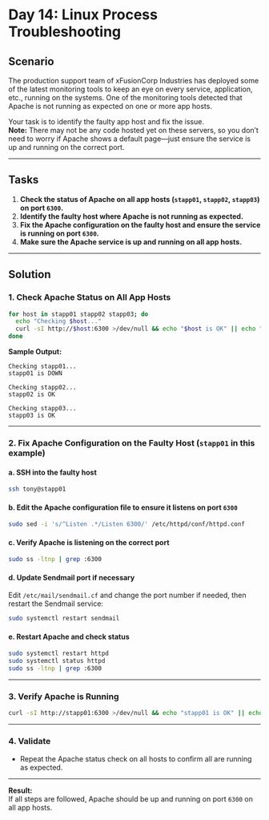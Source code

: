 # Day 14: Linux Process Troubleshooting

## Scenario

The production support team of xFusionCorp Industries has deployed some of the latest monitoring tools to keep an eye on every service, application, etc., running on the systems. One of the monitoring tools detected that Apache is not running as expected on one or more app hosts.

Your task is to identify the faulty app host and fix the issue.  
**Note:** There may not be any code hosted yet on these servers, so you don’t need to worry if Apache shows a default page—just ensure the service is up and running on the correct port.

---

## Tasks

1. **Check the status of Apache on all app hosts (`stapp01`, `stapp02`, `stapp03`) on port `6300`.**
2. **Identify the faulty host where Apache is not running as expected.**
3. **Fix the Apache configuration on the faulty host and ensure the service is running on port `6300`.**
4. **Make sure the Apache service is up and running on all app hosts.**

---

## Solution

### 1. Check Apache Status on All App Hosts

```bash
for host in stapp01 stapp02 stapp03; do
  echo "Checking $host..."
  curl -sI http://$host:6300 >/dev/null && echo "$host is OK" || echo "$host is DOWN"
done
```

**Sample Output:**
```
Checking stapp01...
stapp01 is DOWN

Checking stapp02...
stapp02 is OK

Checking stapp03...
stapp03 is OK
```

---

### 2. Fix Apache Configuration on the Faulty Host (`stapp01` in this example)

#### a. SSH into the faulty host

```bash
ssh tony@stapp01
```

#### b. Edit the Apache configuration file to ensure it listens on port `6300`

```bash
sudo sed -i 's/^Listen .*/Listen 6300/' /etc/httpd/conf/httpd.conf
```

#### c. Verify Apache is listening on the correct port

```bash
sudo ss -ltnp | grep :6300
```

#### d. Update Sendmail port if necessary

Edit `/etc/mail/sendmail.cf` and change the port number if needed, then restart the Sendmail service:

```bash
sudo systemctl restart sendmail
```

#### e. Restart Apache and check status

```bash
sudo systemctl restart httpd
sudo systemctl status httpd
sudo ss -ltnp | grep :6300
```

---

### 3. Verify Apache is Running

```bash
curl -sI http://stapp01:6300 >/dev/null && echo "stapp01 is OK" || echo "stapp01 is DOWN"
```

---

### 4. Validate

- Repeat the Apache status check on all hosts to confirm all are running as expected.

---

**Result:**  
If all steps are followed, Apache should be up and running on port `6300` on all app hosts.

